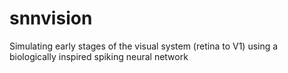 # snnvision
Simulating early stages of the visual system (retina to V1) using a biologically inspired spiking neural network

